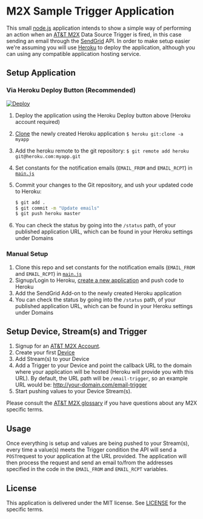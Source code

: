 M2X Sample Trigger Application
==============================

This small [node.js](http://nodejs.org/) application intends to show a simple way of performing an action when an [AT&T M2X](https://m2x.att.com) Data Source Trigger is fired, in this case sending an email through the [SendGrid](http://sendgrid.com/) API. In order to make setup easier we're assuming you will use [Heroku](http://heroku.com/) to deploy the application, although you can using any compatible application hosting service.


## Setup Application

### Via Heroku Deploy Button (Recommended)

[![Deploy](https://www.herokucdn.com/deploy/button.png)](https://heroku.com/deploy)

1. Deploy the application using the Heroku Deploy button above (Heroku account required)
2. [Clone](https://devcenter.heroku.com/articles/git-clone-heroku-app) the newly created Heroku application
`$ heroku git:clone -a myapp`
3. Add the heroku remote to the git repository:
`$ git remote add heroku git@heroku.com:myapp.git`
4. Set constants for the notification emails (`EMAIL_FROM` and `EMAIL_RCPT`) in [`main.js`](https://github.com/attm2x/sample-trigger-app/blob/master/main.js)
5. Commit your changes to the Git repository, and ush your updated code to Heroku:

    ```bash
    $ git add .
    $ git commit -m "Update emails"
    $ git push heroku master
    ```

6. You can check the status by going into the `/status` path, of your published application URL, which can be found in your Heroku settings under Domains

### Manual Setup
1. Clone this repo and set constants for the notification emails (`EMAIL_FROM` and `EMAIL_RCPT`) in [`main.js`](https://github.com/attm2x/sample-trigger-app/blob/master/main.js)
2. Signup/Login to Heroku, [create a new application](https://devcenter.heroku.com/articles/quickstart) and push code to Heroku
3. Add the SendGrid Add-on to the newly created Heroku application
4. You can check the status by going into the `/status` path, of your published application URL, which can be found in your Heroku settings under Domains

## Setup Device, Stream(s) and Trigger

1. Signup for an [AT&T M2X Account](https://m2x.att.com/signup).
2. Create your first [Device](https://m2x.att.com/devices)
3. Add Stream(s) to your Device
4. Add a Trigger to your Device and point the callback URL to the domain where your application will be hosted (Heroku will provide you with this URL). By default, the URL path will be `/email-trigger`, so an example URL would be: http://your-domain.com/email-trigger
5. Start pushing values to your Device Stream(s).

Please consult the [AT&T M2X glossary](https://m2x.att.com/developer/documentation/v2/glossary) if you have questions about any M2X specific terms.


## Usage

Once everything is setup and values are being pushed to your Stream(s), every time a value(s) meets the Trigger condition the API will send a `POST`request to your application at the URL provided. The application will then process the request and send an email to/from the addresses specified in the code in the `EMAIL_FROM` and `EMAIL_RCPT` variables.


## License

This application is delivered under the MIT license. See [LICENSE](LICENSE) for the specific terms.
